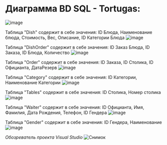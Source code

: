 # Диаграмма BD SQL - Tortugas:
![image](https://user-images.githubusercontent.com/86298695/191621364-070066a3-4862-47fe-a4b6-7527e08d216a.png)

Таблица "Dish" содержит в себе значения: ID Блюда, Наименование блюда, Стоимость, Вес, Описание, ID Категории Блюда
![image](https://user-images.githubusercontent.com/86298695/193841737-3266093b-41d6-4ac6-9911-fc103e5b1ae1.png)

Таблица "DishOrder" содержит в себе значения: ID Заказ Блюда, ID Заказа, ID Блюда, Количество
![image](https://user-images.githubusercontent.com/86298695/193842245-1f862816-5bc7-46ce-8787-a4e42273484c.png)

Таблица "Order" содержит в себе значения: ID Заказа, ID Столика, ID Официанта, ДатаРезерв
![image](https://user-images.githubusercontent.com/86298695/191632129-287575b9-affc-4646-ac8d-e7cbca948735.png)

Таблица "Category" содержит в себе значения: ID Категории, Наименование Категории
![image](https://user-images.githubusercontent.com/86298695/191632176-ed55ba38-adbf-404f-9a17-ec943dbf25da.png)

Таблица "Tables" содержит в себе значения: ID Столика, Номер столика
![image](https://user-images.githubusercontent.com/86298695/191632220-956a6848-1c38-425b-a170-9dbc1fa602a3.png)

Таблица "Waiter" содержит в себе значения: ID Официанта, Имя, Фамилия, Дата Рождения, Телефон, ID Гендера
![image](https://user-images.githubusercontent.com/86298695/191632329-08007338-0e39-4113-8547-5e25b63e91c1.png)

Таблица "Gender" содержит в себе значения: ID Гендера, Наименование
![image](https://user-images.githubusercontent.com/86298695/191632388-296004e4-f208-4627-bac5-609336a5efb4.png)

*Обозреватель проекта Visual Studio*
![Снимок](https://user-images.githubusercontent.com/86298695/200586242-f0718e48-41c1-4259-932f-8b2e60ac2222.PNG)

